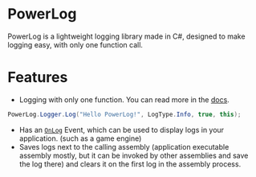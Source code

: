 # PowerLog

PowerLog is a lightweight logging library made in C#, designed to make logging easy, with only one function call.

# Features
* Logging with only one function. You can read more in the [docs](docs.com).
```cs
PowerLog.Logger.Log("Hello PowerLog!", LogType.Info, true, this);
```

* Has an [`OnLog`](docs.com) Event, which can be used to display logs in your application. (such as a game engine)
* Saves logs next to the calling assembly (application executable assembly mostly, but it can be invoked by other assemblies and save the log there) and clears it on the first log in the assembly process.
